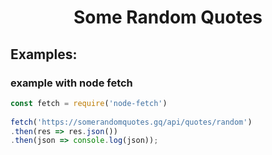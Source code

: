 <div align="center">
    <h1>Some Random Quotes</h1>
</div>

## Examples:
### example with node fetch

```js
const fetch = require('node-fetch')
    
fetch('https://somerandomquotes.gq/api/quotes/random')
.then(res => res.json())
.then(json => console.log(json));
```


